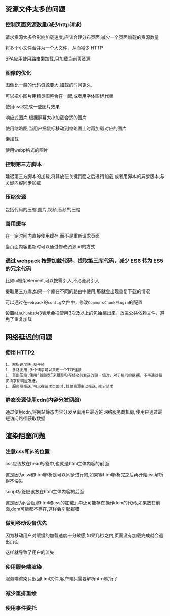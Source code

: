 ## 资源文件太多的问题

### 控制页面资源数量(减少http请求)

请求资源太多会影响加载速度,应该合理分布页面,减少一个页面加载的资源数量

将多个小文件合并为一个大文件，从而减少 HTTP

SPA应用使用路由懒加载,只加载当前页资源



### 图像的优化

图像比一般的代码资源要大,加载的时间更久.

可以把小图片用精灵图整合在一起,或者用字体图标代替

使用css3完成一些图片效果

响应式图片,根据屏幕大小加载合适的图片

使用缩略图,当用户把鼠标移动到缩略图上时再加载对应的图片

懒加载

使用webp格式的图片



### 控制第三方脚本

延迟第三方脚本的加载,将其放在关键页面之后进行加载,或者用脚本的异步版本,与关键内容同步加载



### 压缩资源

包括代码的压缩,图片,视频,音频的压缩



### 善用缓存

在一定时间内直接使用缓存,而不是重新请求页面	

当页面内容更新时可以通过修改资源url的方式



### 通过 webpack 按需加载代码，提取第三库代码，减少 ES6 转为 ES5 的冗余代码

比如ui框架element,可以按需引入,不必全局引入

提取第三方库,如果一个库在不同的路由中使用,那就会出现重复下载的情况

可以通过在`webpack`的`config`文件中，修改`CommonsChunkPlugin`的配置

设置`minChunks`为3表示会把使用3次及以上的包抽离出来，放进公共依赖文件，避免了重复加载



## 网络延迟的问题

### 使用 HTTP2

	1. 解析速度快,基于帧
	1. 多路复用,多个请求可以共用一个TCP连接
	1. 首部压缩,使用“首部表”来跟踪和存储之前发送的键－值对，对于相同的数据，不再通过每次请求和响应发送。
	1. 服务端推送,可以在请求页面时,其他资源主动推送,减少请求



### 静态资源使用cdn(内容分发网络)

通过使用cdn,将网站静态内容分发至离用户最近的网络服务商机房,使用户通过最短访问路径获取数据



## 渲染阻塞问题

### 注意css和js的位置

css应该放在head标签中,也就是html主体内容的前面

这是因为css和html解析是可以同步进行的,如果等html解析完之后再开始css解析得不偿失

script标签应该放在html主体内容的后面

这是因为js会阻塞html和css的加载,js中还可能存在操作dom的代码,如果放在前面,dom可能都不存在,这样会引起报错



### 做到移动设备优先

因为移动用户对缓慢的加载速度十分敏感,如果几秒之内,页面没有加载完成就会退出页面

这样就导致了用户的流失



### 使用服务端渲染

服务端渲染只返回html文件,客户端只需要解析html就行了

### 

### 减少重排重绘

### 使用事件委托


